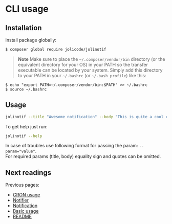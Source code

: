# CLI usage

## Installation

Install package globally:

```bash
$ composer global require jolicode/jolinotif
```

> **Note**
> Make sure to place the `~/.composer/vendor/bin` directory (or the equivalent
> directory for your OS) in your PATH so the transfer executable can be located
> by your system. Simply add this directory to your PATH in your `~/.bashrc`
> (or `~/.bash_profile`) like this:

```
$ echo "export PATH=~/.composer/vendor/bin:$PATH" >> ~/.bashrc
$ source ~/.bashrc
```

## Usage

```bash
jolinotif --title "Awesome notification" --body "This is quite a cool cross-platform notification!"
```

To get help just run:

```bash
jolinotif --help
```

In case of troubles use following format for passing the param: `--param="value"`.  
For required params (title, body) equality sign and quotes can be omitted. 

## Next readings

Previous pages:

* [CRON usage](04-cron-usage.md)
* [Notifier](03-notifier.md)
* [Notification](02-notification.md)
* [Basic usage](01-basic-usage.md)
* [README](../README.md)
